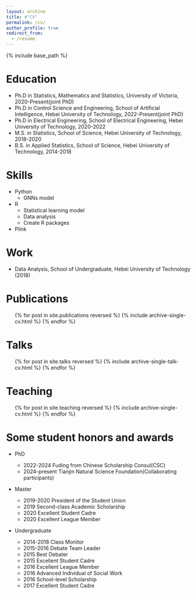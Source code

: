 ```yaml
---
layout: archive
title: #"CV"
permalink: /cv/
author_profile: true
redirect_from:
  - /resume
---
```


{% include base_path %}

Education
======
* Ph.D in Statistics, Mathematics and Statistics, University of Victoria, 2020-Present(joint PhD)
* Ph.D in Control Science and Engineering, School of Artificial Intelligence, Hebei University of Technology, 2022-Present(joint PhD)
* Ph.D in Electrical Engineering, School of Electrical Engineering, Hebei University of Technology, 2020-2022
* M.S. in Statistics, School of Science, Hebei University of Technology, 2018-2020
* B.S. in Applied Statistics, School of Science, Hebei University of Technology, 2014-2018

Skills
======
* Python
  * GNNs model
* R
  * Statistical learning model
  * Data analysis
  * Create R packages
* Plink

Work
======
* Data Analysis, School of Undergraduate, Hebei University of Technology (2018)
  
Publications
======
  <ul>{% for post in site.publications reversed %}
    {% include archive-single-cv.html %}
  {% endfor %}</ul>
  
Talks
======
  <ul>{% for post in site.talks reversed %}
    {% include archive-single-talk-cv.html  %}
  {% endfor %}</ul>
  
Teaching
======
  <ul>{% for post in site.teaching reversed %}
    {% include archive-single-cv.html %}
  {% endfor %}</ul>
  
Some student honors and awards
======
* PhD
  * 2022-2024 Fuding from Chinese Scholarship Consul(CSC)
  * 2024-present Tianjin Natural Science Foundation(Collaborating participants)

* Master
  * 2019-2020 President of the Student Union
  * 2019 Second-class Academic Scholarship
  * 2020 Excellent Student Cadre
  * 2020 Excellent League Member
 
* Undergraduate
  * 2014-2018 Class Monitor
  * 2015-2016 Debate Team Leader
  * 2015 Best Debater
  * 2015 Excellent Student Cadre
  * 2016 Excellent League Member
  * 2016 Advanced Individual of Social Work
  * 2016 School-level Scholarship
  * 2017 Excellent Student Cadre

